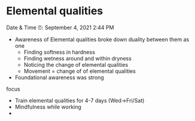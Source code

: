 # Elemental qualities

Date & Time ⏰: September 4, 2021 2:44 PM

- Awareness of Elemental qualities broke down duality between them as one
    - Finding softness in hardness
    - Finding wetness around and within dryness
    - Noticing the change of elemental qualities
    - Movement = change of of elemental qualities
- Foundational awareness was strong
    
    

focus

- Train elemental qualities for 4-7 days (Wed→Fri/Sat)
- Mindfulness while working
-